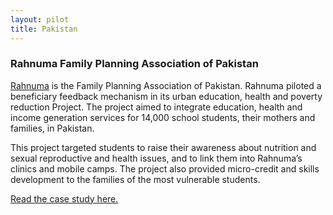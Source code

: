 ```yaml
---
layout: pilot
title: Pakistan
---
```


### Rahnuma Family Planning Association of Pakistan

[Rahnuma](http://www.fpapak.org) is the Family Planning Association of Pakistan. Rahnuma piloted a beneficiary feedback mechanism in its urban education, health and poverty reduction Project. The project aimed to integrate education, health and income generation services for 14,000 school students, their mothers and families, in Pakistan.

This project targeted students to raise their awareness about nutrition and sexual reproductive and health issues, and to link them into Rahnuma’s clinics and mobile camps. The project also provided micro-credit and skills development to the families of the most vulnerable students.

[Read the case study here.](http://cdn.worldvision.org.uk/files/9614/6056/3517/Pakistan1.pdf)
